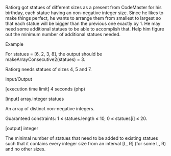 Ratiorg got statues of different sizes as a present from CodeMaster for his birthday, each statue having an non-negative integer size. Since he likes to make things perfect, he wants to arrange them from smallest to largest so that each statue will be bigger than the previous one exactly by 1. He may need some additional statues to be able to accomplish that. Help him figure out the minimum number of additional statues needed.

Example

For statues = [6, 2, 3, 8], the output should be
makeArrayConsecutive2(statues) = 3.

Ratiorg needs statues of sizes 4, 5 and 7.

Input/Output

[execution time limit] 4 seconds (php)

[input] array.integer statues

An array of distinct non-negative integers.

Guaranteed constraints:
1 ≤ statues.length ≤ 10,
0 ≤ statues[i] ≤ 20.

[output] integer

The minimal number of statues that need to be added to existing statues such that it contains every integer size from an interval [L, R] (for some L, R) and no other sizes.